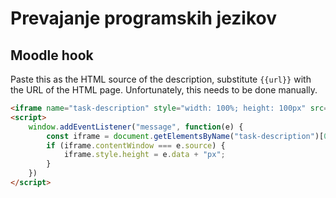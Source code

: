 # Prevajanje programskih jezikov

## Moodle hook

Paste this as the HTML source of the description, substitute ```{{url}}``` with the URL of the HTML page.
Unfortunately, this needs to be done manually.

```html
<iframe name="task-description" style="width: 100%; height: 100px" src="{{url}}" frameborder="0" scrolling="no"></iframe>
<script>
    window.addEventListener("message", function(e) {
        const iframe = document.getElementsByName("task-description")[0];
        if (iframe.contentWindow === e.source) {
            iframe.style.height = e.data + "px";
        }
    })
</script>
```
